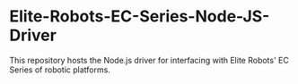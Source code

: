 # Elite-Robots-EC-Series-Node-JS-Driver
This repository hosts the Node.js driver for interfacing with Elite Robots' EC Series of robotic platforms. 
